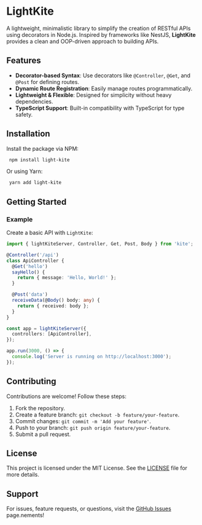 # LightKite

A lightweight, minimalistic library to simplify the creation of RESTful APIs using decorators in Node.js. Inspired by frameworks like NestJS, **LightKite** provides a clean and OOP-driven approach to building APIs.

## Features

- **Decorator-based Syntax**: Use decorators like `@Controller`, `@Get`, and `@Post` for defining routes.
- **Dynamic Route Registration**: Easily manage routes programmatically.
- **Lightweight & Flexible**: Designed for simplicity without heavy dependencies.
- **TypeScript Support**: Built-in compatibility with TypeScript for type safety.

## Installation

Install the package via NPM:

``` bash
 npm install light-kite
```

Or using Yarn:

``` bash
 yarn add light-kite
```

## Getting Started

### Example

Create a basic API with `LightKite`:

``` typescript
import { lightKiteServer, Controller, Get, Post, Body } from 'kite';

@Controller('/api')
class ApiController {
  @Get('hello')
  sayHello() {
    return { message: 'Hello, World!' };
  }

  @Post('data')
  receiveData(@Body() body: any) {
    return { received: body };
  }
}

const app = lightKiteServer({
  controllers: [ApiController],
});

app.run(3000, () => {
  console.log('Server is running on http://localhost:3000');
});
```

## Contributing

Contributions are welcome! Follow these steps:

1. Fork the repository.
2. Create a feature branch: `git checkout -b feature/your-feature`.
3. Commit changes: `git commit -m 'Add your feature'`.
4. Push to your branch: `git push origin feature/your-feature`.
5. Submit a pull request.


## License

This project is licensed under the MIT License. See the [LICENSE](LICENSE) file for more details.


## Support

For issues, feature requests, or questions, visit the [GitHub Issues](https://github.com/sashakypinko/ichgram-core/issues) page.nements!